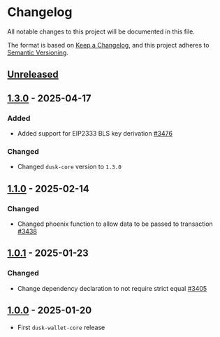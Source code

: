 # Changelog

All notable changes to this project will be documented in this file.

The format is based on [Keep a Changelog](https://keepachangelog.com/en/1.0.0/),
and this project adheres to [Semantic Versioning](https://semver.org/spec/v2.0.0.html).

## [Unreleased]

## [1.3.0] - 2025-04-17

### Added

- Added support for EIP2333 BLS key derivation [#3476]

### Changed

- Changed `dusk-core` version to `1.3.0`

## [1.1.0] - 2025-02-14

### Changed

- Changed phoenix function to allow data to be passed to transaction [#3438] 

## [1.0.1] - 2025-01-23

### Changed

- Change dependency declaration to not require strict equal [#3405]

## [1.0.0] - 2025-01-20

- First `dusk-wallet-core` release

<!-- Issues -->
[#3476]: https://github.com/dusk-network/rusk/issues/3476
[#3438]: https://github.com/dusk-network/rusk/issues/3438
[#3405]: https://github.com/dusk-network/rusk/issues/3405

[Unreleased]: https://github.com/dusk-network/rusk/compare/dusk-wallet-core-1.3.0...HEAD
[1.3.0]: https://github.com/dusk-network/rusk/compare/dusk-wallet-core-1.1.0...dusk-wallet-core-1.3.0
[1.1.0]: https://github.com/dusk-network/rusk/compare/dusk-wallet-core-1.0.1...dusk-wallet-core-1.1.0
[1.0.1]: https://github.com/dusk-network/rusk/compare/wallet-core-1.0.0...dusk-wallet-core-1.0.1
[1.0.0]: https://github.com/dusk-network/rusk/tree/wallet-core-1.0.0
